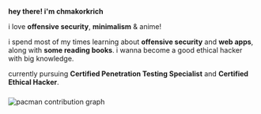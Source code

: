 <b>hey there! i'm chmakorkrich</b>

i love <b>offensive security</b>, <b>minimalism</b> & anime!

i spend most of my times learning about <b>offensive security</b> and <b>web apps</b>, along with <b>some reading books</b>. i wanna become a good ethical hacker with big knowledge.

currently pursuing <b>Certified Penetration Testing Specialist</b> and <b>Certified Ethical Hacker</b>.


###

<picture>
  <source media="(prefers-color-scheme: dark)" srcset="https://raw.githubusercontent.com/maurodesouza/maurodesouza/output/pacman-contribution-graph-dark.svg">
  <source media="(prefers-color-scheme: light)" srcset="https://raw.githubusercontent.com/maurodesouza/maurodesouza/output/pacman-contribution-graph.svg">
  <img alt="pacman contribution graph" src="https://raw.githubusercontent.com/maurodesouza/maurodesouza/output/pacman-contribution-graph.svg">
</picture>

###
